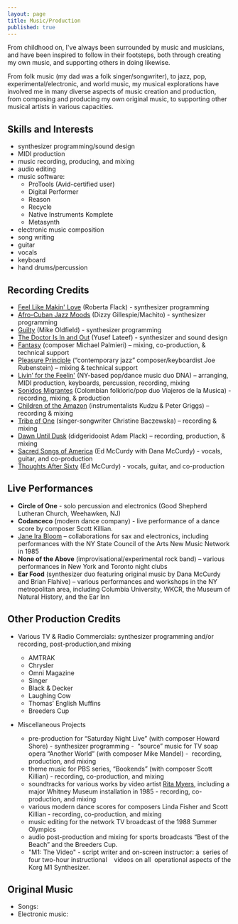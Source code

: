 ```yaml
---
layout: page
title: Music/Production
published: true
---
```


From childhood on, I've always been surrounded by music and musicians, and have been  inspired to follow in their footsteps, both through creating my own music, and supporting others in doing likewise. 

From folk music (my dad was a folk singer/songwriter), to jazz, pop, experimental/electronic, and world music, my musical explorations have involved me in many diverse aspects of music creation and production, from composing and producing my own original music, to supporting other musical artists in various capacities.

## Skills and Interests
- synthesizer programming/sound design
- MIDI production
- music recording, producing, and mixing
- audio editing
- music software:
  - ProTools (Avid-certified user)
  - Digital Performer
  - Reason
  - Recycle
  - Native Instruments Komplete
  - Metasynth
- electronic music composition
- song writing
- guitar
- vocals
- keyboard
- hand drums/percussion

## Recording Credits
- [Feel Like Makin' Love](http://www.allmusic.com/album/feel-like-makin-love-mw0000654661) (Roberta Flack) - synthesizer programming
- [Afro-Cuban Jazz Moods](http://www.allmusic.com/album/afro-cuban-jazz-moods-mw0000308238) (Dizzy Gillespie/Machito) - synthesizer programming
- [Guilty](http://www.allmusic.com/album/mike-oldfield-the-collection-mw0001424206/credits) (Mike Oldfield) - synthesizer programming
- [The Doctor Is In and Out](http://www.allmusic.com/album/the-doctor-is-in-out-mw0000228181) (Yusef Lateef) - synthesizer and sound design
- [Fantasy](http://www.cdbaby.com/cd/palmieri) (composer Michael Palmieri) – mixing, co-production, & technical support
- [Pleasure Principle](http://www.allmusic.com/album/pleasure-principle-mw0000463806/credits) (“contemporary jazz” composer/keyboardist Joe Rubenstein) – mixing & technical support
- [Livin’ for the Feelin'](http://www.amazon.com/gp/product/B00004T2N2/ref=cm_cr_pr_pb_item) (NY-based pop/dance music duo DNA) – arranging, MIDI production, keyboards, percussion, recording, mixing
- [Sonidos Migrantes](https://myspace.com/viajerosdelamusica/music/album/sonidos-migrantes-5703414) (Colombian folkloric/pop duo Viajeros de la Musica) - recording, mixing, & production
- [Children of the Amazon](http://www.amazon.com/Children-Amazon-Kudzu-Peter-Griggs/dp/B00000G1RZ) (instrumentalists Kudzu & Peter Griggs) – recording & mixing
- [Tribe of One](http://www.discogs.com/Christine-Baczewska-Tribe-Of-One/release/2616270) (singer-songwriter Christine Baczewska) – recording & mixing
- [Dawn Until Dusk](http://www.amazon.com/Dawn-Until-Dusk-Tribal-Didgeridoo/dp/B000001ZBE) (didgeridooist Adam Plack) – recording, production, & mixing
- [Sacred Songs of America](http://www.folkways.si.edu/ed-and-dana-mccurdy/on-jordans-stormy-banks-i-stand-sacred-songs-of-america/american-folk/music/album/smithsonian) (Ed McCurdy with Dana McCurdy) - vocals, guitar, and co-production
- [Thoughts After Sixty](https://itunes.apple.com/us/album/thoughts-after-sixty/id465674514) (Ed McCurdy) - vocals, guitar, and co-production

## Live Performances
- **Circle of One** - solo percussion and electronics (Good Shepherd Lutheran Church, Weehawken, NJ)
- **Codanceco** (modern dance company) - live performance of a dance score by composer Scott Killian. 
- [Jane Ira Bloom](http://www.janeirabloom.com/) – collaborations for sax and electronics, including performances with the NY State Council of the Arts New Music Network in 1985
- **None of the Above** (improvisational/experimental rock band) – various performances in New York and Toronto night clubs
- **Ear Food** (synthesizer duo featuring original music by Dana McCurdy and Brian Flahive) – various performances and workshops in the NY metropolitan area, including Columbia University, WKCR, the Museum of Natural History, and the Ear Inn

## Other Production Credits 
- Various TV & Radio Commercials: synthesizer programming and/or recording, post-production,and mixing  
  - AMTRAK
  - Chrysler
  - Omni Magazine
  - Singer
  - Black & Decker
  - Laughing Cow
  - Thomas’ English Muffins
  - Breeders Cup

- Miscellaneous Projects
  - pre-production for “Saturday Night Live” (with composer Howard Shore) - synthesizer programming
  -  “source” music for TV soap opera “Another World” (with composer Mike Mandel) -  recording,   production, and mixing
  - theme music for PBS series, “Bookends” (with composer Scott Killian) - recording, co-production, and mixing
  - soundtracks for various works by video artist [Rita Myers](http://www.eai.org/artistTitles.htm?id=402), including a major Whitney Museum
installation in 1985 - recording, co-production, and mixing
  - various modern dance scores for composers Linda Fisher and Scott Killian - recording, co-production, and mixing
  - music editing for the network TV broadcast of the 1988 Summer Olympics
  - audio post-production and mixing for sports broadcasts “Best of the Beach” and the Breeders Cup.
  - "M1: The Video" - script writer and on-screen instructor: a  series of four two-hour instructional    videos on all  operational aspects of the Korg M1 Synthesizer.

## Original Music
- Songs:
- Electronic music: 